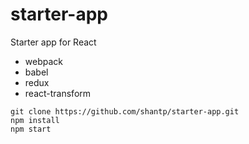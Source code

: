 # starter-app

Starter app for React
* webpack
* babel
* redux
* react-transform

```
git clone https://github.com/shantp/starter-app.git
npm install
npm start
```
